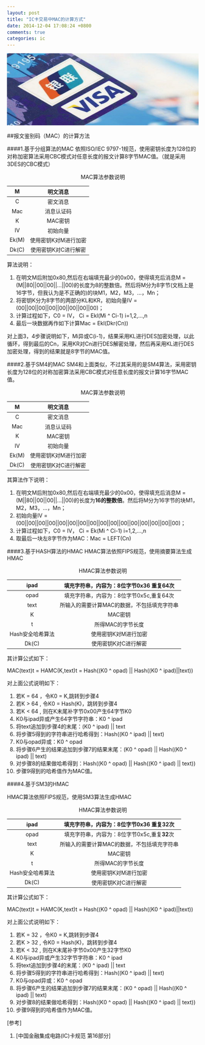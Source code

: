 ```yaml
---
layout: post
title: "IC卡交易中MAC的计算方式"
date: 2014-12-04 17:08:24 +0800
comments: true
categories: ic 
---
```


![image](/images/custom_images/yinlian-800.jpg)

<!-- more -->

##报文鉴别码（MAC）的计算方法

####1.基于分组算法的MAC
依照ISO/IEC 9797-1规范，使用密钥长度为128位的对称加密算法采用CBC模式对任意长度的报文计算8字节MAC值。（就是采用3DES的CBC模式）

<center>MAC算法参数说明</center>

| 	M 		| 明文消息  |
| :------:	| :----: |
|	C		|  密文消息   |
|	Mac		|  消息认证码   |
|	K		|MAC密钥|
|	IV		|初始向量|
|	Ek(M)	|使用密钥K对M进行加密|
|	Dk(C)	|使用密钥K对C进行解密|

算法说明：

1. 在明文M后附加0x80,然后在右端填充最少的0x00，使得填充后消息M = (M||80||00||00||...||00)的长度为8的整数倍。然后将M分为8字节(文档上是16字节，但我认为是不正确的)的块M1，M2，M3，...，Mn；
2. 将密钥K分为8字节的两部分KL和KR，初始向量IV = (00||00||00||00||00||00||00||00)；
3. 计算过程如下，C0 = IV， Ci = Ekl(Mi ^ Ci-1) i=1,2,...,n
4. 最后一块数据再作如下计算Mac = Ekl(Dkr(Cn))

对上面3，4步骤说明如下，Mi异或C(i-1)，结果采用KL进行DES加密处理，以此循环，得到最后的Cn，采用KR对Cn进行DES解密处理，然后再采用KL进行DES加密处理，得到的结果就是8字节的MAC值。

####2.基于SM4的MAC
SM4和上面类似，不过其采用的是SM4算法，采用密钥长度为128位的对称加密算法采用CBC模式对任意长度的报文计算16字节MAC值。

<center>MAC算法参数说明</center>

| 	M 		| 明文消息  |
| :------:	| :----: |
|	C		|  密文消息   |
|	Mac		|  消息认证码   |
|	K		|MAC密钥|
|	IV		|初始向量|
|	Ek(M)	|使用密钥K对M进行加密|
|	Dk(C)	|使用密钥K对C进行解密|

其算法作下说明：

1. 在明文M后附加0x80,然后在右端填充最少的0x00，使得填充后消息M = (M||80||00||00||...||00)的长度为**16的整数倍**。然后将M分为16字节的块M1，M2，M3，...，Mn；
2. 初始向量IV = (00||00||00||00||00||00||00||00||00||00||00||00||00||00||00||00)；
3. 计算过程如下，C0 = IV， Ci = Ek(Mi ^ Ci-1) i=1,2,...,n
4. 取最后一块左8字节作为MAC：Mac = LEFT(Cn)


####3.基于HASH算法的HMAC
HMAC算法依照FIPS规范，使用摘要算法生成HMAC

<center>HMAC算法参数说明</center>

| 	ipad 		| 填充字符串，内容为：8位字节0x36 重复64次  |
| :------:	| :----: |
|	opad		|  填充字符串，内容为：8位字节0x5c,重复64次   |
|	text		|  所输入的需要计算MAC的数据，不包括填充字符串 |
|	K		|MAC密钥|
|	t		|所得MAC的字节长度|
|	Hash安全哈希算法	|使用密钥K对M进行加密|
|	Dk(C)	|使用密钥K对C进行解密|

其计算公式如下：

MAC(text)t = HAMC(K,text)t = Hash((K0 ^ opad) || Hash((K0 ^ ipad)||text))

对上面公式说明如下：

1. 若K = 64 ，令K0 = K,跳转到步骤4
2. 若K > 64 , 令K0 = Hash(K)，跳转到步骤4
3. 若K < 64 , 则在K末尾补字节0x00产生64字节K0
4. K0与ipad异或产生64字节字符串：K0 ^ ipad
5. 将text追加到步骤4的末尾：(K0 ^ ipad) || text
6. 将步骤5得到的字符串进行哈希得到：Hash((K0 ^ ipad) || text)
7. K0与opad异或：K0 ^ opad
8. 将步骤6产生的结果追加到步骤7的结果末尾：(K0 ^ opad) || Hash((K0 ^ ipad) || text)
9. 对步骤8的结果做哈希得到：Hash((K0 ^ opad) || Hash((K0 ^ ipad) || text))
10. 步骤9得到的哈希值作为MAC值。


####4.基于SM3的HMAC

HMAC算法依照FIPS规范，使用SM3算法生成HMAC

<center>HMAC算法参数说明</center>

| 	ipad 		| 填充字符串，内容为：8位字节0x36 重复**32**次  |
| :------:	| :----: |
|	opad		|  填充字符串，内容为：8位字节0x5c,重复**32**次   |
|	text		|  所输入的需要计算MAC的数据，不包括填充字符串 |
|	K		|MAC密钥|
|	t		|所得MAC的字节长度|
|	Hash安全哈希算法	|使用密钥K对M进行加密|
|	Dk(C)	|使用密钥K对C进行解密|

其计算公式如下：

MAC(text)t = HAMC(K,text)t = Hash((K0 ^ opad) || Hash((K0 ^ ipad)||text))

对上面公式说明如下：

1. 若K = 32 ，令K0 = K,跳转到步骤4
2. 若K > 32 , 令K0 = Hash(K)，跳转到步骤4
3. 若K < 32 , 则在K末尾补字节0x00产生32字节K0
4. K0与ipad异或产生32字节字符串：K0 ^ ipad
5. 将text追加到步骤4的末尾：(K0 ^ ipad) || text
6. 将步骤5得到的字符串进行哈希得到：Hash((K0 ^ ipad) || text)
7. K0与opad异或：K0 ^ opad
8. 将步骤6产生的结果追加到步骤7的结果末尾：(K0 ^ opad) || Hash((K0 ^ ipad) || text)
9. 对步骤8的结果做哈希得到：Hash((K0 ^ opad) || Hash((K0 ^ ipad) || text))
10. 步骤9得到的哈希值作为MAC值。

[参考]

1. [中国金融集成电路(IC)卡规范 第16部分]
